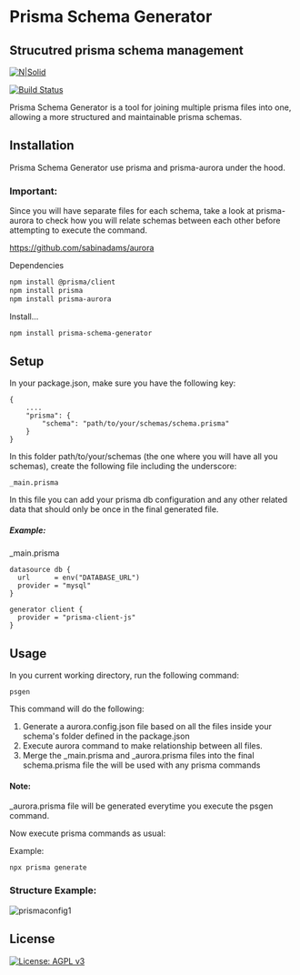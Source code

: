 # Prisma Schema Generator
## Strucutred prisma schema management

[![N|Solid](https://cldup.com/dTxpPi9lDf.thumb.png)](https://nodesource.com/products/nsolid)

[![Build Status](https://travis-ci.org/joemccann/dillinger.svg?branch=master)](https://travis-ci.org/joemccann/dillinger)

Prisma Schema Generator is a tool for joining multiple prisma files into one, allowing a more structured and maintainable prisma schemas.

## Installation

Prisma Schema Generator use prisma and prisma-aurora under the hood.

### Important: 
Since you will have separate files for each schema, take a look at prisma-aurora to check how you will relate
schemas between each other before attempting to execute the command. 

https://github.com/sabinadams/aurora

Dependencies 

```sh
npm install @prisma/client
npm install prisma
npm install prisma-aurora
```

Install...

```sh
npm install prisma-schema-generator
```

## Setup

In your package.json, make sure you have the following key:

```
{
    ....
    "prisma": {
        "schema": "path/to/your/schemas/schema.prisma"
    }
}
```

In this folder path/to/your/schemas (the one where you will have all you schemas), create the following file including the underscore:

```
_main.prisma
```

In this file you can add your prisma db configuration and any other related data that should only be once in the final generated file.

##### Example:

_main.prisma
```
datasource db {
  url      = env("DATABASE_URL")
  provider = "mysql"
}

generator client {
  provider = "prisma-client-js"
}
```

## Usage

In you current working directory, run the following command:

```
psgen
```

This command will do the following:

1) Generate a aurora.config.json file based on all the files inside your schema's folder defined in the package.json
2) Execute aurora command to make relationship between all files.
3) Merge the _main.prisma and _aurora.prisma files into the final schema.prisma file the will be used with any prisma commands

#### Note: 
_aurora.prisma file will be generated everytime you execute the psgen command.

Now execute prisma commands as usual:

Example:
```
npx prisma generate
```

### Structure Example:

![prismaconfig1](https://user-images.githubusercontent.com/7454795/194777658-3110baf9-ed61-4a26-a761-dc2d83376411.png)

## License

[![License: AGPL v3](https://img.shields.io/badge/License-AGPL_v3-blue.svg)](https://www.gnu.org/licenses/agpl-3.0)


